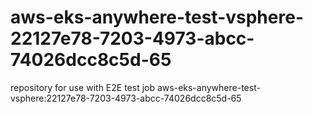 # aws-eks-anywhere-test-vsphere-22127e78-7203-4973-abcc-74026dcc8c5d-65
repository for use with E2E test job aws-eks-anywhere-test-vsphere:22127e78-7203-4973-abcc-74026dcc8c5d-65
